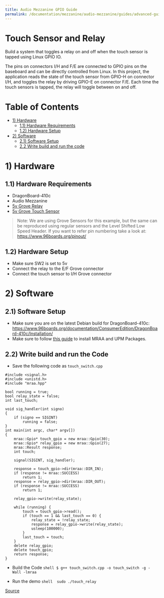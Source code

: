 ```yaml
---
title: Audio Mezzanine GPIO Guide
permalink: /documentation/mezzanine/audio-mezzanine/guides/advanced-guides/gpio-guide.md.html
---
```


# Touch Sensor and Relay
Build a system that toggles a relay on and off when the touch sensor is tapped using Linux GPIO IO.

The pins on connectors I/H and F/E are connected to GPIO pins on the baseboard and can be directly controlled from Linux. In this project, the application reads the state of the touch sensor from GPIO-H on connector I/H, and toggles the relay by driving GPIO-E on connector F/E. Each time the touch sensors is tapped, the relay will toggle between on and off.

# Table of Contents
- [1) Hardware](#1-hardware)
  - [1.1) Hardware Requirements](#11-hardware-requirements)
  - [1.2) Hardware Setup](#12-hardware-setup)
- [2) Software](#2-software)
  - [2.1) Software Setup](#21-software-setup)
  - [2.2 Write build and run the code](#22-write-build-and-run-the-code)

# 1) Hardware

## 1.1) Hardware Requirements
- DragonBoard-410c
- Audio Mezzanine
- [5v Grove Relay](http://wiki.seeed.cc/Grove-Relay/)
- [5v Grove Touch Sensor](http://wiki.seeed.cc/Grove-Touch_Sensor/)

> Note: We are using Grove Sensors for this example, but the same can be reproduced using regular sensors and the Level Shifted Low Speed Header. If you want to refer pin numbering take a look at: https://www.96boards.org/pinout/

## 1.2) Hardware Setup
- Make sure SW2 is set to 5v
- Connect the relay to the E/F Grove connector
- Connect the touch sensor to I/H Grove connector

# 2) Software

## 2.1) Software Setup
- Make sure you are on the latest Debian build for DragonBoard-410c: https://www.96boards.org/documentation/ConsumerEdition/DragonBoard-410c/Installation/
- Make sure to follow [this guide](https://www.96boards.org/blog/install-96boardgpio-libsoc-libmraa-new-image/) to install MRAA and UPM Packages.

## 2.2) Write build and run the Code
- Save the following code as ```touch_switch.cpp```

```shell
#include <signal.h>
#include <unistd.h>
#include "mraa.hpp"

bool running = true;
bool relay_state = false;
int last_touch;

void sig_handler(int signo)
{
    if (signo == SIGINT)
        running = false;
}
int main(int argc, char* argv[])
{
    mraa::Gpio* touch_gpio = new mraa::Gpio(30);
    mraa::Gpio* relay_gpio = new mraa::Gpio(27);
    mraa::Result response;
    int touch;

    signal(SIGINT, sig_handler);

    response = touch_gpio->dir(mraa::DIR_IN);
    if (response != mraa::SUCCESS)
        return 1;
    response = relay_gpio->dir(mraa::DIR_OUT);
    if (response != mraa::SUCCESS)
        return 1;

    relay_gpio->write(relay_state);

    while (running) {
        touch = touch_gpio->read();
        if (touch == 1 && last_touch == 0) {
            relay_state = !relay_state;
            response = relay_gpio->write(relay_state);
            usleep(100000);
        }
        last_touch = touch;
    }
    delete relay_gpio;
    delete touch_gpio;
    return response;
}
```
- Build the Code
```shell $ g++ touch_switch.cpp -o touch_switch -g -Wall -lmraa```

- Run the demo
```shell  sudo ./touch_relay```


[Source](https://github.com/96boards/documentation/blob/master/mezzanine/sensors-mezzanine/README.md#example-project---touch-sensor-and-relay)
